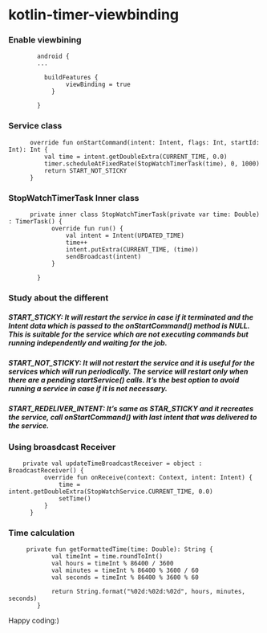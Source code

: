 # kotlin-timer-viewbinding


### Enable viewbining

            android {
            ...

              buildFeatures {
                    viewBinding = true
                }

            }


### Service class

          override fun onStartCommand(intent: Intent, flags: Int, startId: Int): Int {
              val time = intent.getDoubleExtra(CURRENT_TIME, 0.0)
              timer.scheduleAtFixedRate(StopWatchTimerTask(time), 0, 1000)
              return START_NOT_STICKY
          }


### StopWatchTimerTask Inner class

          private inner class StopWatchTimerTask(private var time: Double) : TimerTask() {
                override fun run() {
                    val intent = Intent(UPDATED_TIME)
                    time++
                    intent.putExtra(CURRENT_TIME, (time))
                    sendBroadcast(intent)
                }

            }
            
            
### Study about the different 

##### START_STICKY: It will restart the service in case if it terminated and the Intent data which is passed to the onStartCommand() method is NULL. This is suitable for the service which are not executing commands but running independently and waiting for the job.
##### START_NOT_STICKY: It will not restart the service and it is useful for the services which will run periodically. The service will restart only when there are a pending startService() calls. It’s the best option to avoid running a service in case if it is not necessary.
##### START_REDELIVER_INTENT: It’s same as STAR_STICKY and it recreates the service, call onStartCommand() with last intent that was delivered to the service.


### Using broasdcast Receiver

        private val updateTimeBroadcastReceiver = object : BroadcastReceiver() {
              override fun onReceive(context: Context, intent: Intent) {
                  time = intent.getDoubleExtra(StopWatchService.CURRENT_TIME, 0.0)
                  setTime()
              }
          }


### Time calculation

         private fun getFormattedTime(time: Double): String {
                val timeInt = time.roundToInt()
                val hours = timeInt % 86400 / 3600
                val minutes = timeInt % 86400 % 3600 / 60
                val seconds = timeInt % 86400 % 3600 % 60

                return String.format("%02d:%02d:%02d", hours, minutes, seconds)
            }
            
            
            
Happy coding:)            
